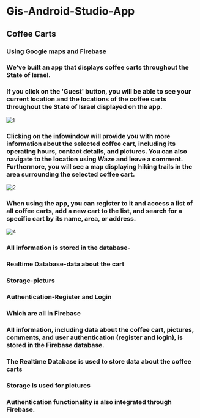 # Gis-Android-Studio-App
## Coffee Carts
### Using Google maps and Firebase

### We've built an app that displays coffee carts throughout the State of Israel.

### If you click on the 'Guest' button, you will be able to see your current location and the locations of the coffee carts throughout the State of Israel displayed on the app.

![1](https://user-images.githubusercontent.com/88483910/166127172-2876476e-a4de-4b82-b124-884894531c0a.jpg)

### Clicking on the infowindow will provide you with more information about the selected coffee cart, including its operating hours, contact details, and pictures. You can also navigate to the location using Waze and leave a comment. Furthermore, you will see a map displaying hiking trails in the area surrounding the selected coffee cart.

![2](https://user-images.githubusercontent.com/88483910/166127242-76c1de4b-1a44-4ff9-8bf7-f2545569748e.jpg)

### When using the app, you can register to it and access a list of all coffee carts, add a new cart to the list, and search for a specific cart by its name, area, or address.

![4](https://user-images.githubusercontent.com/88483910/166127300-5a78f11c-6ee4-4e47-a552-24b2abeabee6.png)

### All information is stored in the database-
### Realtime Database-data about the cart
### Storage-picturs
### Authentication-Register and Login
### Which are all in Firebase

### All information, including data about the coffee cart, pictures, comments, and user authentication (register and login), is stored in the Firebase database.
### The Realtime Database is used to store data about the coffee carts
### Storage is used for pictures
### Authentication functionality is also integrated through Firebase.
